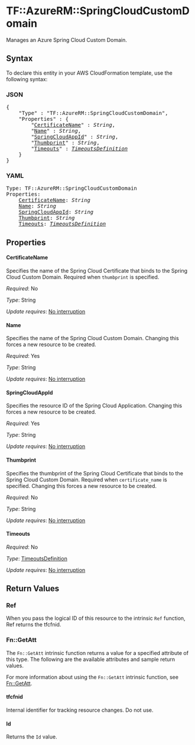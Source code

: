 # TF::AzureRM::SpringCloudCustomDomain

Manages an Azure Spring Cloud Custom Domain.

## Syntax

To declare this entity in your AWS CloudFormation template, use the following syntax:

### JSON

<pre>
{
    "Type" : "TF::AzureRM::SpringCloudCustomDomain",
    "Properties" : {
        "<a href="#certificatename" title="CertificateName">CertificateName</a>" : <i>String</i>,
        "<a href="#name" title="Name">Name</a>" : <i>String</i>,
        "<a href="#springcloudappid" title="SpringCloudAppId">SpringCloudAppId</a>" : <i>String</i>,
        "<a href="#thumbprint" title="Thumbprint">Thumbprint</a>" : <i>String</i>,
        "<a href="#timeouts" title="Timeouts">Timeouts</a>" : <i><a href="timeoutsdefinition.md">TimeoutsDefinition</a></i>
    }
}
</pre>

### YAML

<pre>
Type: TF::AzureRM::SpringCloudCustomDomain
Properties:
    <a href="#certificatename" title="CertificateName">CertificateName</a>: <i>String</i>
    <a href="#name" title="Name">Name</a>: <i>String</i>
    <a href="#springcloudappid" title="SpringCloudAppId">SpringCloudAppId</a>: <i>String</i>
    <a href="#thumbprint" title="Thumbprint">Thumbprint</a>: <i>String</i>
    <a href="#timeouts" title="Timeouts">Timeouts</a>: <i><a href="timeoutsdefinition.md">TimeoutsDefinition</a></i>
</pre>

## Properties

#### CertificateName

Specifies the name of the Spring Cloud Certificate that binds to the Spring Cloud Custom Domain. Required when `thumbprint` is specified.

_Required_: No

_Type_: String

_Update requires_: [No interruption](https://docs.aws.amazon.com/AWSCloudFormation/latest/UserGuide/using-cfn-updating-stacks-update-behaviors.html#update-no-interrupt)

#### Name

Specifies the name of the Spring Cloud Custom Domain. Changing this forces a new resource to be created.

_Required_: Yes

_Type_: String

_Update requires_: [No interruption](https://docs.aws.amazon.com/AWSCloudFormation/latest/UserGuide/using-cfn-updating-stacks-update-behaviors.html#update-no-interrupt)

#### SpringCloudAppId

Specifies the resource ID of the Spring Cloud Application. Changing this forces a new resource to be created.

_Required_: Yes

_Type_: String

_Update requires_: [No interruption](https://docs.aws.amazon.com/AWSCloudFormation/latest/UserGuide/using-cfn-updating-stacks-update-behaviors.html#update-no-interrupt)

#### Thumbprint

Specifies the thumbprint of the Spring Cloud Certificate that binds to the Spring Cloud Custom Domain. Required when `certificate_name` is specified. Changing this forces a new resource to be created.

_Required_: No

_Type_: String

_Update requires_: [No interruption](https://docs.aws.amazon.com/AWSCloudFormation/latest/UserGuide/using-cfn-updating-stacks-update-behaviors.html#update-no-interrupt)

#### Timeouts

_Required_: No

_Type_: <a href="timeoutsdefinition.md">TimeoutsDefinition</a>

_Update requires_: [No interruption](https://docs.aws.amazon.com/AWSCloudFormation/latest/UserGuide/using-cfn-updating-stacks-update-behaviors.html#update-no-interrupt)

## Return Values

### Ref

When you pass the logical ID of this resource to the intrinsic `Ref` function, Ref returns the tfcfnid.

### Fn::GetAtt

The `Fn::GetAtt` intrinsic function returns a value for a specified attribute of this type. The following are the available attributes and sample return values.

For more information about using the `Fn::GetAtt` intrinsic function, see [Fn::GetAtt](https://docs.aws.amazon.com/AWSCloudFormation/latest/UserGuide/intrinsic-function-reference-getatt.html).

#### tfcfnid

Internal identifier for tracking resource changes. Do not use.

#### Id

Returns the <code>Id</code> value.


